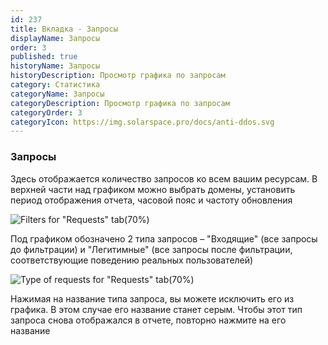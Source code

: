 ```yaml
---
id: 237
title: Вкладка - Запросы
displayName: Запросы
order: 3
published: true
historyName: Запросы
historyDescription: Просмотр графика по запросам
category: Статистика
categoryName: Запросы
categoryDescription: Просмотр графика по запросам
categoryOrder: 3
categoryIcon: https://img.solarspace.pro/docs/anti-ddos.svg
---
```


### Запросы

Здесь отображается количество запросов ко всем вашим ресурсам. В верхней части над графиком можно выбрать домены, установить период отображения отчета, часовой пояс и частоту обновления

![Filters for "Requests" tab(70%)](https://img.solarspace.pro/docs/statistic-requests-filters.jpg "Фильтры для вкладки 'Запросы'")

Под графиком обозначено 2 типа запросов – "Входящие" (все запросы до фильтрации) и "Легитимные" (все запросы после фильтрации, соответствующие поведению реальных пользователей)

![Type of requests for "Requests" tab(70%)](https://img.solarspace.pro/docs/statistic-requests-type-of-request.jpg "Типы запросов для вкладки 'Запросы'")

Нажимая на название типа запроса, вы можете исключить его из графика. В этом случае его название станет серым. Чтобы этот тип запроса снова отображался в отчете, повторно нажмите на его название